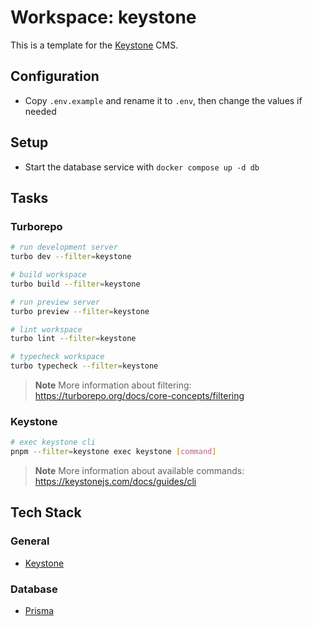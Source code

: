 # Workspace: keystone

This is a template for the [Keystone](https://keystonejs.com) CMS.

## Configuration

- Copy `.env.example` and rename it to `.env`, then change the values if needed

## Setup

- Start the database service with `docker compose up -d db`

## Tasks

### Turborepo

```sh
# run development server
turbo dev --filter=keystone

# build workspace
turbo build --filter=keystone

# run preview server
turbo preview --filter=keystone

# lint workspace
turbo lint --filter=keystone

# typecheck workspace
turbo typecheck --filter=keystone
```

> **Note**
> More information about filtering: https://turborepo.org/docs/core-concepts/filtering

### Keystone

```sh
# exec keystone cli
pnpm --filter=keystone exec keystone [command]
```

> **Note**
> More information about available commands: https://keystonejs.com/docs/guides/cli

## Tech Stack

### General

- [Keystone](https://keystonejs.com)

### Database

- [Prisma](https://www.prisma.io)
